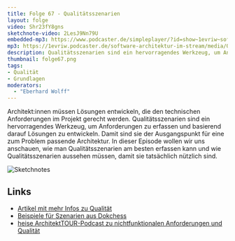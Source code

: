 ```yaml
---
title: Folge 67 - Qualitätsszenarien 
layout: folge
video: Shr23fY8gns
sketchnote-video: 2LesJ9Nn79U
embedded-mp3: https://www.podcaster.de/simpleplayer/?id=show~1evriw~software-architektur-im-stream~pod-60f54b6eab9d9286359833&v=1626688471
mp3: https://1evriw.podcaster.de/software-architektur-im-stream/media/Qualitaetsszenarien(1).mp3
description: Qualitätsszenarien sind ein hervorragendes Werkzeug, um Anforderungen zu erfassen und basierend darauf Lösungen zu entwickeln.
thumbnail: folge67.png
tags:
- Qualität
- Grundlagen
moderators:
  - "Eberhard Wolff"
---
```


Architekt:innen müssen Lösungen entwickeln, die den technischen
Anforderungen im Projekt gerecht werden. Qualitätsszenarien sind ein
hervorragendes Werkzeug, um Anforderungen zu erfassen und basierend
darauf Lösungen zu entwickeln. Damit sind sie der Ausgangspunkt für
eine zum Problem passende Architektur. In dieser Episode wollen wir
uns anschauen, wie man Qualitätsszenarien am besten erfassen kann und
wie Qualitätsszenarien aussehen müssen, damit sie tatsächlich nützlich
sind.

![Sketchnotes](/sketchnotes/folge67.jpg)

## Links

* [Artikel mit mehr Infos zu Qualität](https://www.innoq.com/de/articles/2020/01/grundlagen-fuer-software-architektur/)
* [Beispiele für Szenarien aus Dokchess](https://www.dokchess.de/10_qualitaetsszenarien/02_bewertungsszenarien/)
* [heise ArchitektTOUR-Podcast zu nichtfunktionalen Anforderungen und Qualität](https://www.heise.de/developer/artikel/Episode-79-Nichtfunktionale-Anforderungen-und-Qualitaet-4974761.html
)
